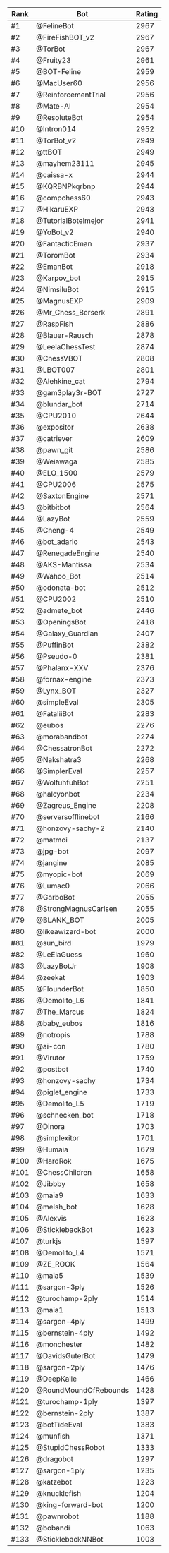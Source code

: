 Rank|Bot|Rating
---|---|---
#1|@FelineBot|2967
#2|@FireFishBOT_v2|2967
#3|@TorBot|2967
#4|@Fruity23|2961
#5|@BOT-Feline|2959
#6|@MacUser60|2956
#7|@ReinforcementTrial|2956
#8|@Mate-AI|2954
#9|@ResoluteBot|2954
#10|@Intron014|2952
#11|@TorBot_v2|2949
#12|@ttBOT|2949
#13|@mayhem23111|2945
#14|@caissa-x|2944
#15|@KQRBNPkqrbnp|2944
#16|@compchess60|2943
#17|@HikaruEXP|2943
#18|@TutorialBotelmejor|2941
#19|@YoBot_v2|2940
#20|@FantacticEman|2937
#21|@ToromBot|2934
#22|@EmanBot|2918
#23|@Karpov_bot|2915
#24|@NimsiluBot|2915
#25|@MagnusEXP|2909
#26|@Mr_Chess_Berserk|2891
#27|@RaspFish|2886
#28|@Blauer-Rausch|2878
#29|@LeelaChessTest|2874
#30|@ChessVBOT|2808
#31|@LBOT007|2801
#32|@Alehkine_cat|2794
#33|@gam3play3r-BOT|2727
#34|@blundar_bot|2714
#35|@CPU2010|2644
#36|@expositor|2638
#37|@catriever|2609
#38|@pawn_git|2586
#39|@Weiawaga|2585
#40|@ELO_1500|2579
#41|@CPU2006|2575
#42|@SaxtonEngine|2571
#43|@bitbitbot|2564
#44|@LazyBot|2559
#45|@Cheng-4|2549
#46|@bot_adario|2543
#47|@RenegadeEngine|2540
#48|@AKS-Mantissa|2534
#49|@Wahoo_Bot|2514
#50|@odonata-bot|2512
#51|@CPU2002|2510
#52|@admete_bot|2446
#53|@OpeningsBot|2418
#54|@Galaxy_Guardian|2407
#55|@PuffinBot|2382
#56|@Pseudo-0|2381
#57|@Phalanx-XXV|2376
#58|@fornax-engine|2373
#59|@Lynx_BOT|2327
#60|@simpleEval|2305
#61|@FataliiBot|2283
#62|@eubos|2276
#63|@morabandbot|2274
#64|@ChessatronBot|2272
#65|@Nakshatra3|2268
#66|@SimplerEval|2257
#67|@WolfuhfuhBot|2251
#68|@halcyonbot|2234
#69|@Zagreus_Engine|2208
#70|@serversofflinebot|2166
#71|@honzovy-sachy-2|2140
#72|@matmoi|2137
#73|@jpg-bot|2097
#74|@jangine|2085
#75|@myopic-bot|2069
#76|@Lumac0|2066
#77|@GarboBot|2055
#78|@StrongMagnusCarlsen|2055
#79|@BLANK_BOT|2005
#80|@likeawizard-bot|2000
#81|@sun_bird|1979
#82|@LeElaGuess|1960
#83|@LazyBotJr|1908
#84|@zeekat|1903
#85|@FlounderBot|1850
#86|@Demolito_L6|1841
#87|@The_Marcus|1824
#88|@baby_eubos|1816
#89|@notropis|1788
#90|@ai-con|1780
#91|@Virutor|1759
#92|@postbot|1740
#93|@honzovy-sachy|1734
#94|@piglet_engine|1733
#95|@Demolito_L5|1719
#96|@schnecken_bot|1718
#97|@Dinora|1703
#98|@simplexitor|1701
#99|@Humaia|1679
#100|@HardRok|1675
#101|@ChessChildren|1658
#102|@Jibbby|1658
#103|@maia9|1633
#104|@melsh_bot|1628
#105|@Alexvis|1623
#106|@SticklebackBot|1623
#107|@turkjs|1597
#108|@Demolito_L4|1571
#109|@ZE_ROOK|1564
#110|@maia5|1539
#111|@sargon-3ply|1526
#112|@turochamp-2ply|1514
#113|@maia1|1513
#114|@sargon-4ply|1499
#115|@bernstein-4ply|1492
#116|@monchester|1482
#117|@DavidsGuterBot|1479
#118|@sargon-2ply|1476
#119|@DeepKalle|1466
#120|@RoundMoundOfRebounds|1428
#121|@turochamp-1ply|1397
#122|@bernstein-2ply|1387
#123|@botTideEval|1383
#124|@munfish|1371
#125|@StupidChessRobot|1333
#126|@dragobot|1297
#127|@sargon-1ply|1235
#128|@katzebot|1223
#129|@knucklefish|1204
#130|@king-forward-bot|1200
#131|@pawnrobot|1188
#132|@bobandi|1063
#133|@SticklebackNNBot|1003
